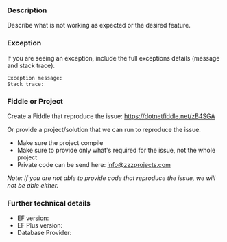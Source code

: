### Description
Describe what is not working as expected or the desired feature.

### Exception
If you are seeing an exception, include the full exceptions details (message and stack trace).

```
Exception message:
Stack trace:
```

### Fiddle or Project
Create a Fiddle that reproduce the issue: https://dotnetfiddle.net/zB4SGA

Or provide a project/solution that we can run to reproduce the issue.
- Make sure the project compile
- Make sure to provide only what's required for the issue, not the whole project
- Private code can be send here: info@zzzprojects.com

_Note: If you are not able to provide code that reproduce the issue, we will not be able either._

### Further technical details
- EF version:
- EF Plus version:
- Database Provider:
